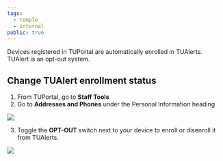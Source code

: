 ```yaml
---
tags:
  - temple
  - internal
public: true
---
```

Devices registered in TUPortal are automatically enrolled in TUAlerts. TUAlert is an opt-out system.

## Change TUAlert enrollment status

1. From TUPortal, go to **Staff Tools**
2. Go to **Addresses and Phones** under the Personal Information heading

![](https://sites.temple.edu/hbghelp/files/2024/03/image.png)

3. Toggle the **OPT-OUT** switch next to your device to enroll or disenroll it from TUAlerts.

![](https://sites.temple.edu/hbghelp/files/2024/03/image-2.png)